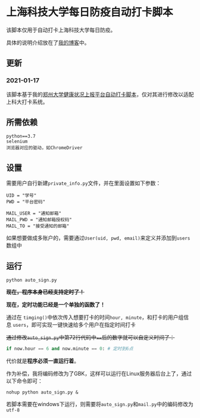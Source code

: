 # 上海科技大学每日防疫自动打卡脚本

该脚本仅用于自动打卡上海科技大学每日防疫。

具体的说明介绍放在了[我的博客](https://mtics.top/auto-sign-zzu-jksb)中。

## 更新

### 2021-01-17

该脚本基于我的[郑州大学健康状况上报平台自动打卡脚本](https://github.com/mtics/auto_sign_zzu_jksb)，仅对其进行修改以适配上科大打卡系统。

## 所需依赖
```
python==3.7
selenium
浏览器对应的驱动，如ChromeDriver
```

## 设置

需要用户自行新建`private_info.py`文件，并在里面设置如下参数：
```
UID = "学号"
PWD = "平台密码"

MAIL_USER = "通知邮箱"
MAIL_PWD = "通知邮箱授权码"
MAIL_TO = "接受通知的邮箱"
```

如果想要做成多账户的，需要通过`User(uid, pwd, email)`来定义并添加到`users`数组中

## 运行

`python auto_sign.py`

~~**现在，程序本身已经支持定时了！**~~

**现在，定时功能已经是一个单独的函数了！**

通过在 `timging()`中依次传入想要打卡的时间`hour, minute`，和打卡的用户组信息 `users`，即可实现一键快速给多个用户在指定时间打卡

~~通过修改`auto_sign.py`中第72行代码中`==`后的数字就可以自定义时间了：~~

```python
if now.hour == 6 and now.minute == 0: # 定时到6点
```

代价就是**程序必须一直运行着**。

作为补偿，我将编码修改为了GBK，这样可以运行在Linux服务器后台上了，通过以下命令即可：

```shell
nohup python auto_sign.py &
```

若脚本需要在windows下运行，则需要将`auto_sign.py`和`mail.py`中的编码修改为`utf-8`
